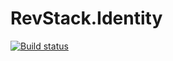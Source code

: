 # RevStack.Identity

[![Build status](https://ci.appveyor.com/api/projects/status/01p86h0yc994gxrx?svg=true)](https://ci.appveyor.com/project/tachyon1337/identity-mvc)